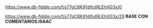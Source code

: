 https://www.db-fiddle.com/f/s77gC6K91difutRLEhXG3x/0

https://www.db-fiddle.com/f/s77gC6K91difutRLEhXG3x/29 **BASE CON COMENTARIOS ISAAC**
